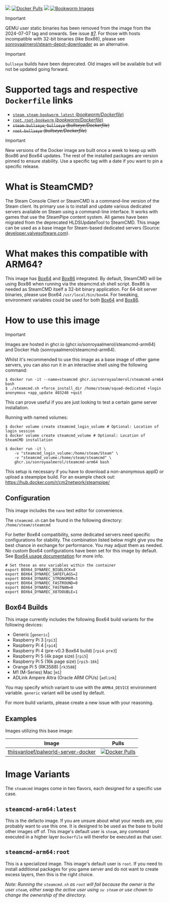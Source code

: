 [![](https://img.shields.io/codacy/grade/6a8e207cf98246169e633d6f22da9d9c)](https://hub.docker.com/r/sonroyaalmerol/steamcmd-arm64/) [![Docker Pulls](https://img.shields.io/docker/pulls/sonroyaalmerol/steamcmd-arm64.svg)](https://hub.docker.com/r/sonroyaalmerol/steamcmd-arm64/) [![](https://img.shields.io/docker/image-size/sonroyaalmerol/steamcmd-arm64)](https://img.shields.io/docker/image-size/sonroyaalmerol/steamcmd-arm64) [![Bookworm Images](https://github.com/sonroyaalmerol/steamcmd-arm64/actions/workflows/release.yml/badge.svg)](https://github.com/sonroyaalmerol/steamcmd-arm64/actions/workflows/release.yml)

> [!IMPORTANT]
> QEMU user static binaries has been removed from the image from the 2024-07-07 tag and onwards. See issue [#7](https://github.com/sonroyaalmerol/steamcmd-arm64/issues/7). For those with hosts incompatible with 32-bit binaries (like Box86), please see [sonroyaalmerol/steam-depot-downloader](https://github.com/sonroyaalmerol/steam-depot-downloader) as an alternative.

> [!IMPORTANT]  
> `bullseye` builds have been deprecated. Old images will be available but will not be updated going forward.

# Supported tags and respective `Dockerfile` links
  -	[`steam`, `steam-bookworm`, `latest` (*bookworm/Dockerfile*)](https://github.com/sonroyaalmerol/steamcmd-arm64/blob/master/bookworm/Dockerfile)
  -	[`root`, `root-bookworm` (*bookworm/Dockerfile*)](https://github.com/sonroyaalmerol/steamcmd-arm64/blob/master/bookworm/Dockerfile)
  -	~~`steam-bullseye`, `bullseye` (*bullseye/Dockerfile*)~~
  -	~~`root-bullseye` (*bullseye/Dockerfile*)~~

> [!IMPORTANT]
> New versions of the Docker image are built once a week to keep up with Box86 and Box64 updates. The rest of the installed packages are version pinned to ensure stability. Use a specific tag with a date if you want to pin a specific release.

# What is SteamCMD?
The Steam Console Client or SteamCMD is a command-line version of the Steam client. Its primary use is to install and update various dedicated servers available on Steam using a command-line interface. It works with games that use the SteamPipe content system. All games have been migrated from the deprecated HLDSUpdateTool to SteamCMD. This image can be used as a base image for Steam-based dedicated servers (Source: [developer.valvesoftware.com](https://developer.valvesoftware.com/wiki/SteamCMD)).

# What makes this compatible with ARM64?
This image has [Box64](https://github.com/ptitSeb/box64) and [Box86](https://github.com/ptitSeb/box86) integrated. By default, SteamCMD will be using Box86 when running via the steamcmd.sh shell script. Box86 is needed as SteamCMD itself a 32-bit binary application. For 64-bit server binaries, please use Box64 `/usr/local/bin/box64`. For tweaking, environment variables could be used for both [Box64](https://github.com/ptitSeb/box64/blob/main/docs/USAGE.md) and [Box86](https://github.com/ptitSeb/box86/blob/master/docs/USAGE.md).

# How to use this image
> [!IMPORTANT]
> Images are hosted in ghcr.io (ghcr.io/sonroyaalmerol/steamcmd-arm64) and Docker Hub (sonroyaalmerol/steamcmd-arm64).

Whilst it's recommended to use this image as a base image of other game servers, you can also run it in an interactive shell using the following command:
```console
$ docker run -it --name=steamcmd ghcr.io/sonroyaalmerol/steamcmd-arm64 bash
$ ./steamcmd.sh +force_install_dir /home/steam/squad-dedicated +login anonymous +app_update 403240 +quit
```
This can prove useful if you are just looking to test a certain game server installation.

Running with named volumes:
```console
$ docker volume create steamcmd_login_volume # Optional: Location of login session
$ docker volume create steamcmd_volume # Optional: Location of SteamCMD installation

$ docker run -it \
    -v "steamcmd_login_volume:/home/steam/Steam" \
    -v "steamcmd_volume:/home/steam/steamcmd" \
    ghcr.io/sonroyaalmerol/steamcmd-arm64 bash
```
This setup is necessary if you have to download a non-anonymous appID or upload a steampipe build. For an example check out:
https://hub.docker.com/r/cm2network/steampipe/

## Configuration
This image includes the `nano` text editor for convenience.

The `steamcmd.sh` can be found in the following directory: `/home/steam/steamcmd`

For better Box64 compatibility, some dedicated servers need specific configurations for stability. The combination listed below might give you the best chance in exchange for performance. You may adjust them as needed. No custom Box64 configurations have been set for this image by default. See [Box64 usage documentation](https://github.com/ptitSeb/box64/blob/main/docs/USAGE.md) for more info.

```
# Set these as env variables within the container
export BOX64_DYNAREC_BIGBLOCK=0
export BOX64_DYNAREC_SAFEFLAGS=2
export BOX64_DYNAREC_STRONGMEM=3
export BOX64_DYNAREC_FASTROUND=0
export BOX64_DYNAREC_FASTNAN=0
export BOX64_DYNAREC_X87DOUBLE=1
```

## Box64 Builds

This image currently includes the following Box64 build variants for the following devices:

 - Generic [`generic`]
 - Raspberry Pi 3 [`rpi3`]
 - Raspberry Pi 4 [`rpi4`]
 - Raspberry Pi 4 (pre-v0.3 Box64 build) [`rpi4-pre3`]
 - Raspberry Pi 5 (4k page size) [`rpi5`]
 - Raspberry Pi 5 (16k page size) [`rpi5-16k`]
 - Orange Pi 5 (RK3588) [`rk3588`]
 - M1 (M-Series) Mac [`m1`]
 - ADLink Ampere Altra (Oracle ARM CPUs) [`adlink`]

You may specify which variant to use with the `ARM64_DEVICE` environment variable. `generic` variant will be used by default.

For more build variants, please create a new issue with your reasoning.

## Examples
Images utilizing this base image:

| Image  | Pulls |
| ------------- | ------------- |
| [thijsvanloef/palworld-server-docker](https://hub.docker.com/r/thijsvanloef/palworld-server-docker) | [![Docker Pulls](https://img.shields.io/docker/pulls/thijsvanloef/palworld-server-docker.svg)](https://hub.docker.com/r/thijsvanloef/palworld-server-docker/) |

# Image Variants
The `steamcmd` images come in two flavors, each designed for a specific use case.

## `steamcmd-arm64:latest`
This is the defacto image. If you are unsure about what your needs are, you probably want to use this one. It is designed to be used as the base to build other images off of. This image's default user is `steam`, any command executed in a higher layer `Dockerfile` will therefor be executed as that user.<br/>

## `steamcmd-arm64:root`
This is a specialized image. This image's default user is `root`. If you need to install additional packages for you game server and do not want to create excess layers, then this is the right choice.

_Note: Running the `steamcmd.sh` as `root` will fail because the owner is the user `steam`, either swap the active user using `su steam` or use chown to change the ownership of the directory._

